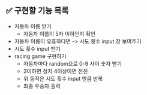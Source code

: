 ## ✅ 구현할 기능 목록

- 자동차 이름 받기
  - 자동차 이름이 5자 이하인지 확인
- 자동차 이름이 유효하다면 -> 시도 횟수 input 창 보여주기
- 시도 횟수 input 받기
- racing game 구현하기
  - 자동차마다 random으로 0-9 사이 숫자 받기
  - 3이하면 정지 4이상이면 전진
  - 위 동작은 시도 횟수 input 만큼 반복
  - 최종 우승자 출력

